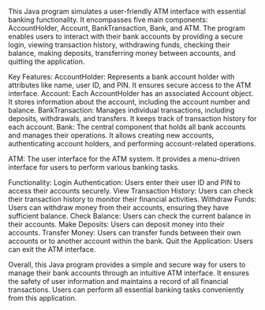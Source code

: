 

This Java program simulates a user-friendly ATM interface with essential banking functionality. 
It encompasses five main components: AccountHolder, Account, BankTransaction, Bank, and ATM. 
The program enables users to interact with their bank accounts by providing a secure login, 
viewing transaction history, withdrawing funds, checking their balance, making deposits, transferring money between accounts, and quitting the application.

Key Features:
AccountHolder: Represents a bank account holder with attributes like name, user ID, and PIN. It ensures secure access to the ATM interface.
Account: Each AccountHolder has an associated Account object. It stores information about the account, including the account number and balance.
BankTransaction: Manages individual transactions, including deposits, withdrawals, and transfers. It keeps track of transaction history for each account.
Bank: The central component that holds all bank accounts and manages their operations. It allows creating new accounts, authenticating account holders, 
and performing account-related operations.

ATM: The user interface for the ATM system. It provides a menu-driven interface for users to perform various banking tasks.

Functionality:
Login Authentication: Users enter their user ID and PIN to access their accounts securely.
View Transaction History: Users can check their transaction history to monitor their financial activities.
Withdraw Funds: Users can withdraw money from their accounts, ensuring they have sufficient balance.
Check Balance: Users can check the current balance in their accounts.
Make Deposits: Users can deposit money into their accounts.
Transfer Money: Users can transfer funds between their own accounts or to another account within the bank.
Quit the Application: Users can exit the ATM interface.

Overall, this Java program provides a simple and secure way for users to manage their bank accounts through an intuitive ATM interface. 
It ensures the safety of user information and maintains a record of all financial transactions. Users can perform all essential banking tasks conveniently from this application.
